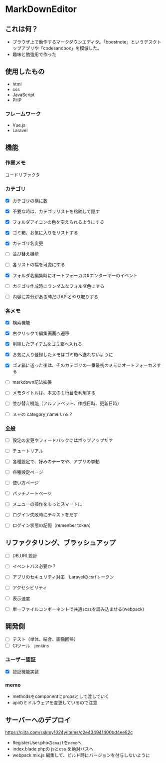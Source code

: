 # MarkDownEditor

## これは何？
- ブラウザ上で動作するマークダウンエディタ。「boostnote」というデスクトップアプリや「codesandbox」を模倣した。
- 趣味と勉強用で作った

## 使用したもの
- html
- css
- JavaScript
- PHP

### フレームワーク
- Vue.js
- Laravel

## 機能
### 作業メモ
コードリファクタ

### カテゴリ
- [x] カテゴリの横に数
- [x] 不要な時は、カテゴリリストを格納して隠す
- [x] フォルダアイコンの色を変えられるようにする
- [x] ゴミ箱、お気に入りをリストする
- [x] カテゴリ名変更

- [ ] 並び替え機能
- [ ] 各リストの幅を可変にする
- [x] フォルダ名編集時にオートフォーカス&エンターキーのイベント
- [ ] カテゴリ作成時にランダムなフォルダ色にする
- [ ] 内容に差分がある時だけAPIとやり取りする


### 各メモ
- [x] 検索機能
- [x] 右クリックで編集画面へ遷移
- [x] 削除したアイテムをゴミ箱へ入れる
- [x] お気に入り登録したメモはゴミ箱へ送れないように
- [x] ゴミ箱に送った後は、そのカテゴリの一番最初のメモにオートフォーカスする

- [ ] markdown記法拡張
- [ ] メモタイトルは、本文の１行目を利用する
- [ ] 並び替え機能（アルファベット、作成日時、更新日時）
- [ ] メモの category_name いる？


### 全般
- [ ] 設定の変更やフィードバックにはポップアップだす
- [ ] チュートリアル
- [ ] 各種設定で、好みのテーマや、アプリの挙動
- [ ] 各種設定ページ
- [ ] 使い方ページ
- [ ] パッチノートページ
- [ ] メニューの操作をもっとスマートに
- [ ] ログイン失敗時にテキストをだす
- [ ] ログイン状態の記憶（remenber token）


## リファクタリング、ブラッシュアップ
- [ ] DB,URL設計
- [ ] イベントバス必要か？
- [ ] アプリのセキュリティ対策　Laravelのcsrfトークン
- [ ] アクセシビリティ
- [ ] 表示速度
- [ ] 単一ファイルコンポーネントで共通scssを読み込ませる(webpack)


## 開発側
- [ ] テスト（単体、結合、画像回帰）
- [ ] CIツール　jenkins

### ユーザー認証
- [x] 認証機能実装

### memo
- methodsをcomponentにpropsとして渡していく
- apiのミドルウェアを変更しているので注意


## サーバーへのデプロイ
https://qiita.com/sskmy1024y/items/c2e434941400bd4ee82c

- RegisterUser.phpの`email`を`name`へ
- index.blade.phpの jsとcss を絶対パスへ
- webpack.mix.js 編集して、ビルド時にバージョンを付与しないように
